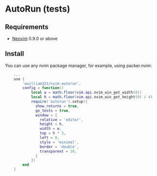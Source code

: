 # AutoRun (tests)

## Requirements
 * [Neovim](https://neovim.io/) 0.9.0 or above

## Install
You can use any nvim package manager, for example, using packer.nvim:

```lua
    ...
    use {
        'wuilliam321/nvim-autorun',
        config = function()
            local w = math.floor(vim.api.nvim_win_get_width(0))
            local h = math.floor(vim.api.nvim_win_get_height(0) / 4)
            require('autorun').setup({
              show_returns = true,
              go_tests = true,
              window = {
                relative = 'editor',
                height = h,
                width = w,
                top = h * 3,
                left = 0,
                style = 'minimal',
                border = 'double',
                transparent = 10,
              }
            })
        end
    }
```
